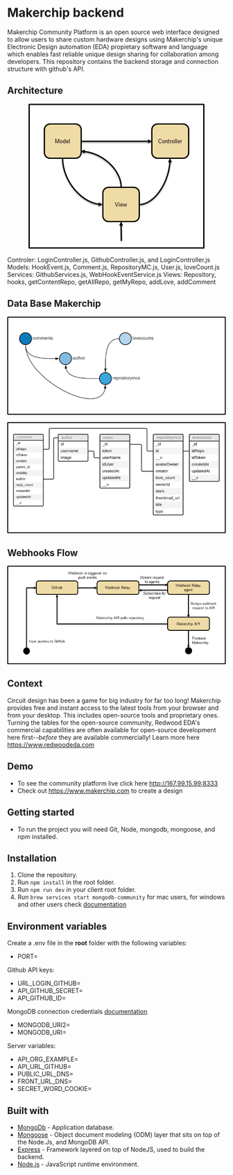 # Makerchip backend


Makerchip Community Platform is an open source web interface designed to allow users to share custom hardware designs using Makerchip's 
unique Electronic Design automation (EDA) propietary software and language which enables fast reliable unique design sharing for collaboration among 
developers. This repository contains the backend storage and connection structure with github's API.


## Architecture
<p align="center">
  <img src="./images/mvc1.png">
</p>

Controler:
LoginController.js, GithubController.js, and LoginController.js
Models:
HookEvent.js, Comment.js, RepositoryMC.js, User.js, loveCount.js
Services:
GithubServices.js, WebHookEventService.js
Views:
Repository, hooks, getContentRepo, getAllRepo, getMyRepo, addLove, addComment



## Data Base Makerchip
<p align="center">
  <img src="./images/dbdiagram1.png">
</p>
<p align="center">
  <img src="./images/db1.png">
</p>


## Webhooks Flow
<p align="center">
  <img src="./images/webhooks1.png">
</p>




## Context
Circuit design has been a game for big industry for far too long! Makerchip provides free and instant access to the latest tools from your browser 
and from your desktop. This includes open-source tools and proprietary ones. Turning the tables for the open-source community, Redwood EDA's commercial 
capabilities are often available for open-source development here first--*before* they are available commercially!
Learn more here https://www.redwoodeda.com


## Demo

- To see the community platform live click here http://167.99.15.99:8333
- Check out https://www.makerchip.com to create a design

## Getting started
- To run the project you will need Git, Node, mongodb, mongoose, and npm installed.

## Installation

1. Clone the repository.
2. Run `npm install` in the root folder.
3. Run `npm run dev` in your client root folder.
4. Run `brew services start mongodb-community` for mac users, for windows and other users check [documentation](https://docs.mongodb.com/manual/tutorial/manage-mongodb-processes/)



## Environment variables

Create a .env file in the **root** folder with the following variables:

* PORT=

Github API keys:
* URL_LOGIN_GITHUB=
* API_GITHUB_SECRET=
* API_GITHUB_ID=

MongoDB connection credentials [documentation](https://docs.mongodb.com/manual/tutorial/manage-mongodb-processes/)
* MONGODB_URI2=
* MONGODB_URI=

Server variables:
* API_ORG_EXAMPLE=
* API_URL_GITHUB=
* PUBLIC_URL_DNS=
* FRONT_URL_DNS=
* SECRET_WORD_COOKIE=


## Built with

- [MongoDb](https://www.mongodb.com/) - Application database.
- [Mongoose](https://mongoosejs.com/) - Object document modeling (ODM) layer that sits on top of the Node.Js, and MongoDB API.
- [Express](https://expressjs.com/) - Framework layered on top of NodeJS, used to build the backend.
- [Node.js](https://nodejs.org/) - JavaScript runtime environment.


